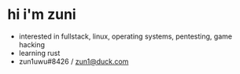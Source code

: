 # hi i'm zuni
- interested in fullstack, linux, operating systems, pentesting, game hacking
- learning rust
- zun1uwu#8426 / zun1@duck.com

<!---
zun1uwu/zun1uwu is a ✨ special ✨ repository because its `README.md` (this file) appears on your GitHub profile.
You can click the Preview link to take a look at your changes.
--->
